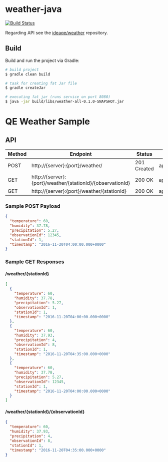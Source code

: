 # weather-java
[![Build Status](https://travis-ci.org/ideaqe/weather-java.svg?branch=develop)](https://travis-ci.org/ideaqe/weather-java)

Regarding API see the [ideaqe/weather](https://github.com/balajiarunachalam/weather-java) repository.

## Build

Build and run the project via Gradle:
```bash
# build project
$ gradle clean build

# task for creating fat Jar file
$ gradle createJar

# executing fat jar (runs service on port 8080)
$ java -jar build/libs/weather-all-0.1.0-SNAPSHOT.jar
```


# QE Weather Sample

## API

| Method | Endpoint                                                   | Status      | Media Type       |
|--------|------------------------------------------------------------|-------------|------------------|
| POST   | http://{server}:{port}/weather/                            | 201 Created | application/json |
| GET    | http://{server}:{port}/weather/{stationId}/{observationId} | 200 OK      | application/json |
| GET    | http://{server}:{port}/weather/{stationId}                 | 200 OK      | application/json |

### Sample POST Payload
```json
{
  "temperature": 60,
  "humidity": 37.78,
  "precipitation": 5.27,
  "observationId": 12345,
  "stationId": 1,
  "timestamp": "2016-11-20T04:00:00.000+0000"
}
```

### Sample GET Responses

#### /weather/{stationId}
```json
[
  {
    "temperature": 60,
    "humidity": 37.78,
    "precipitation": 5.27,
    "observationId": 1,
    "stationId": 1,
    "timestamp": "2016-11-20T04:00:00.000+0000"
  },
  {
    "temperature": 60,
    "humidity": 37.93,
    "precipitation": 4,
    "observationId": 8,
    "stationId": 1,
    "timestamp": "2016-11-20T04:35:00.000+0000"
  },
  {
    "temperature": 60,
    "humidity": 37.78,
    "precipitation": 5.27,
    "observationId": 12345,
    "stationId": 1,
    "timestamp": "2016-11-20T04:00:00.000+0000"
  }
]
```

#### /weather/{stationId}/{observationId}
```json
{
  "temperature": 60,
  "humidity": 37.93,
  "precipitation": 4,
  "observationId": 8,
  "stationId": 1,
  "timestamp": "2016-11-20T04:35:00.000+0000"
}
```


